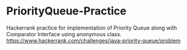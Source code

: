# PriorityQueue-Practice
Hackerrank practice for implementation of Priority Queue along with Comparator Interface using anonymous class.
https://www.hackerrank.com/challenges/java-priority-queue/problem 
